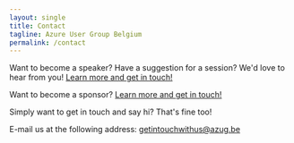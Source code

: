 ```yaml
---
layout: single
title: Contact
tagline: Azure User Group Belgium
permalink: /contact
---
```


Want to become a speaker? Have a suggestion for a session? We'd love to hear from you! [Learn more and get in touch!](https://www.azug.be/speakers)

Want to become a sponsor? [Learn more and get in touch!](https://www.azug.be/partners)

Simply want to get in touch and say hi? That's fine too!

E-mail us at the following address: [getintouchwithus@azug.be](mailto:getintouchwithus@azug.be)
